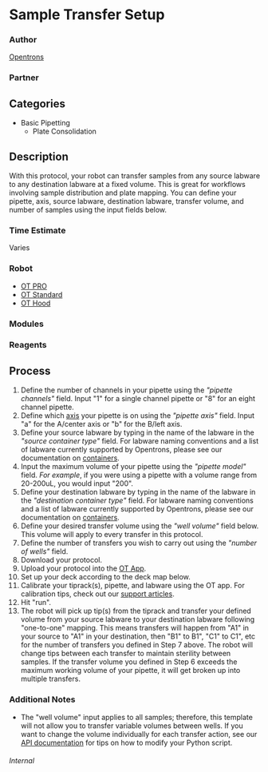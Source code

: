 # Sample Transfer Setup

### Author
[Opentrons](https://opentrons.com/)

### Partner


## Categories
* Basic Pipetting
	* Plate Consolidation

## Description
With this protocol, your robot can transfer samples from any source labware to any destination labware at a fixed volume. This is great for workflows involving sample distribution and plate mapping. You can define your pipette, axis, source labware, destination labware, transfer volume, and number of samples using the input fields below. 

### Time Estimate
Varies

### Robot
* [OT PRO](https://opentrons.com/ot-one-pro)
* [OT Standard](https://opentrons.com/ot-one-standard)
* [OT Hood](https://opentrons.com/ot-one-hood)

### Modules


### Reagents


## Process
1. Define the number of channels in your pipette using the _"pipette channels"_ field. Input "1" for a single channel pipette or "8" for an eight channel pipette.
2. Define which [axis](https://support.opentrons.com/hardware-questions/setup/switching-pipettes-between-axes) your pipette is on using the *"pipette axis"* field. Input "a" for the A/center axis or "b" for the B/left axis.
3. Define your source labware by typing in the name of the labware in the *"source container type"* field. For labware naming conventions and a list of labware currently supported by Opentrons, please see our documentation on [containers](http://docs.opentrons.com/containers.html). 
4. Input the maximum volume of your pipette using the *"pipette model"* field. *For example*, if you were using a pipette with a volume range from 20-200uL, you would input "200".
5. Define your destination labware by typing in the name of the labware in the *"destination container type"* field. For labware naming conventions and a list of labware currently supported by Opentrons, please see our documentation on [containers](http://docs.opentrons.com/containers.html). 
6. Define your desired transfer volume using the *"well volume"* field below. This volume will apply to every transfer in this protocol.
7. Define the number of transfers you wish to carry out using the *"number of wells"* field.
8. Download your protocol.
9. Upload your protocol into the [OT App](http://opentrons.com/ot-app).
10. Set up your deck according to the deck map below.
11. Calibrate your tiprack(s), pipette, and labware using the OT app. For calibration tips, check out our [support articles](https://support.opentrons.com/getting-started/software-setup/calibrating-the-pipettes).
12. Hit "run". 
13. The robot will pick up tip(s) from the tiprack and transfer your defined volume from your source labware to your destination labware following "one-to-one" mapping. This means transfers will happen from "A1" in your source to "A1" in your destination, then "B1" to B1", "C1" to C1", etc for the number of transfers you defined in Step 7 above. The robot will change tips between each transfer to maintain sterility between samples. If the transfer volume you defined in Step 6 exceeds the maximum working volume of your pipette, it will get broken up into multiple transfers.


### Additional Notes
* The "well volume" input applies to all samples; therefore, this template will not allow you to transfer variable volumes between wells. If you want to change the volume individually for each transfer action, see our [API documentation](http://docs.opentrons.com/) for tips on how to modify your Python script.

###### Internal
